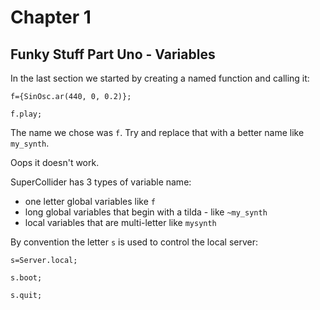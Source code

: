 # Chapter 1

## Funky Stuff Part Uno - Variables

In the last section we started by creating a named function and calling it:

```supercollider
f={SinOsc.ar(440, 0, 0.2)};

f.play;
```

The name we chose was `f`. Try and replace that with a better name like `my_synth`.

Oops it doesn't work.

SuperCollider has 3 types of variable name:

* one letter global variables like `f`
* long global variables that begin with a tilda - like `~my_synth`
* local variables that are multi-letter like `mysynth`

By convention the letter `s` is used to control the local server:

```supercollider
s=Server.local;

s.boot;

s.quit;
```